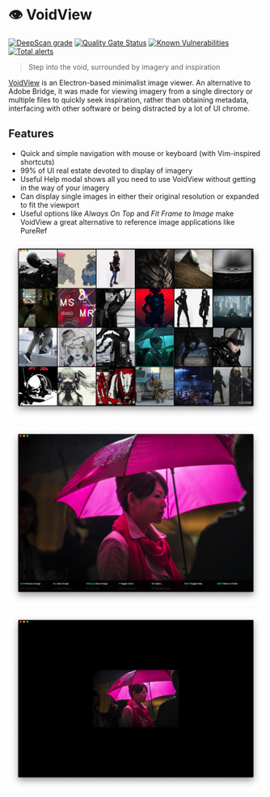 # 👁 VoidView

[![DeepScan grade](https://deepscan.io/api/teams/6614/projects/8635/branches/107342/badge/grade.svg)](https://deepscan.io/dashboard#view=project&tid=6614&pid=8635&bid=107342) [![Quality Gate Status](https://sonarcloud.io/api/project_badges/measure?project=ESWAT_voidview&metric=alert_status)](https://sonarcloud.io/dashboard?id=ESWAT_voidview) [![Known Vulnerabilities](https://snyk.io/test/github/ESWAT/voidview/badge.svg?targetFile=package.json)](https://snyk.io/test/github/ESWAT/voidview?targetFile=package.json) [![Total alerts](https://img.shields.io/lgtm/alerts/g/ESWAT/voidview.svg?logo=lgtm&logoWidth=18)](https://lgtm.com/projects/g/ESWAT/voidview/alerts/)

> Step into the void, surrounded by imagery and inspiration

[VoidView](https://eswat.ca/voidview/) is an Electron-based minimalist image viewer. An alternative to Adobe Bridge, it was made for viewing imagery from a single directory or multiple files to quickly seek inspiration, rather than obtaining metadata, interfacing with other software or being distracted by a lot of UI chrome.

## Features

- Quick and simple navigation with mouse or keyboard (with Vim-inspired shortcuts)
- 99% of UI real estate devoted to display of imagery
- Useful Help modal shows all you need to use VoidView without getting in the way of your imagery
- Can display single images in either their original resolution or expanded to fit the viewport
- Useful options like *Always On Top* and *Fit Frame to Image* make VoidView a great alternative to reference image applications like PureRef

![Screenshot of VoidView in grid view](https://github.com/eswat/voidview/blob/master/screenshot-1.png)

![Screenshot of VoidView in peek view](https://github.com/eswat/voidview/blob/master/screenshot-2.png)

![Screenshot of VoidView in peek view with image zooming off](https://github.com/eswat/voidview/blob/master/screenshot-3.png)
